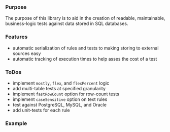 ### Purpose
The purpose of this library is to aid in the creation of readable, maintainable, business-logic tests against data stored in SQL databases.  


### Features 
- automatic serialization of rules and tests to making storing to external sources easy
- automatic tracking of execution times to help asses the cost of a test
 

### ToDos
- implement `mostly`, `flex`, and `flexPercent` logic
- add multi-table tests at specified granularity
- implement `fastRowCount` option for row-count tests
- implement `caseSensitive` option on text rules
- test against PostgreSQL, MySQL, and Oracle
- add unit-tests for each rule


### Example
